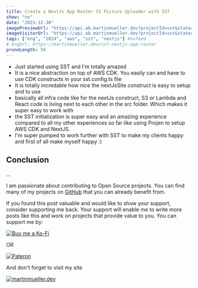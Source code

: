 ```yaml
---
title: Create a NextJs App Router S3 Picture Uploader with SST
show: "no"
date: "2023-12-30"
imagePreviewUrl: "https://api.ab.martinmueller.dev?projectId=sst&state=preview"
imageVisitorUrl: "https://api.ab.martinmueller.dev?projectId=sst&state=visitor"
tags: ["eng", "2024", "aws", "sst", "nextjs"] #nofeed
# engUrl: https://martinmueller.dev/sst-nextjs-app-router
pruneLength: 50
---
```


* Just started using SST and I'm totally amazed
* It is a nice abstraction on top of AWS CDK. You easily can and have to use CDK constructs in your sst.config.ts file
* It is totally incredable how nice the nextJsSite construct is easy to setup and to use
* basically all infra code like for the nextJs construct, S3 or Lambda and React code is living next to each other in the src folder. Which makes it super easy to work with
* the SST initialization is super easy and an amazing experience compared to all my other experiences so far like using Projen to setup AWS CDK and NextJS.
* I'm super pumped to work further with SST to make my clients happy and first of all make myself happy :)

## Conclusion

...

I am passionate about contributing to Open Source projects. You can find many of my projects on [GitHub](https://github.com/mmuller88) that you can already benefit from.

If you found this post valuable and would like to show your support, consider supporting me back. Your support will enable me to write more posts like this and work on projects that provide value to you. You can support me by:

[![Buy me a Ko-Fi](https://storage.ko-fi.com/cdn/useruploads/png_d554a01f-60f0-4969-94d1-7b69f3e28c2fcover.jpg?v=69a332f2-b808-4369-8ba3-dae0d1100dd4)](https://ko-fi.com/T6T1BR59W)

OR

[![Pateron](https://theastrologypodcast.com/wp-content/uploads/2015/06/become-my-patron-05.jpg)](https://www.patreon.com/bePatron?u=29010217)

And don't forget to visit my site

[![martinmueller.dev](https://martinmueller.dev/static/84caa5292a6d0c37c48ae280d04b5fa6/a7715/joint.jpg)](https://martinmueller.dev/resume)
